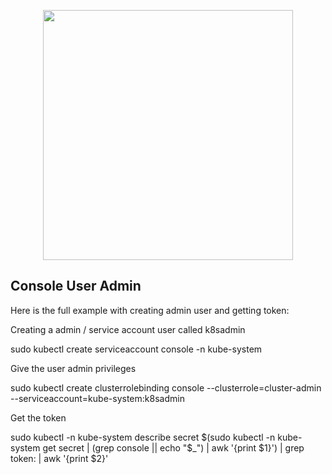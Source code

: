 <p align="center"><img src="https://res.cloudinary.com/dtfbvvkyp/image/upload/v1566331377/laravel-logolockup-cmyk-red.svg" width="400"></p>


## Console User Admin



Here is the full example with creating admin user and getting token:

Creating a admin / service account user called k8sadmin

sudo kubectl create serviceaccount console -n kube-system

Give the user admin privileges

sudo kubectl create clusterrolebinding console --clusterrole=cluster-admin --serviceaccount=kube-system:k8sadmin

Get the token

sudo kubectl -n kube-system describe secret $(sudo kubectl -n kube-system get secret | (grep console || echo "$_") | awk '{print $1}') | grep token: | awk '{print $2}'

